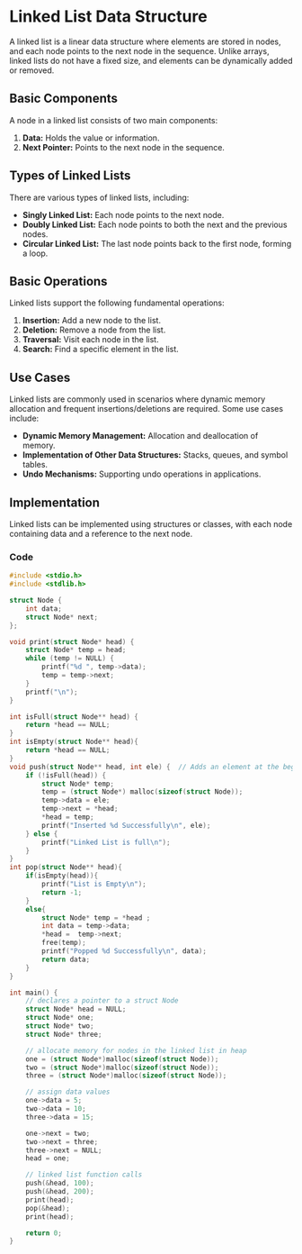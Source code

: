 # Linked List Data Structure

A linked list is a linear data structure where elements are stored in nodes, and each node points to the next node in the sequence. Unlike arrays, linked lists do not have a fixed size, and elements can be dynamically added or removed.

## Basic Components

A node in a linked list consists of two main components:

1. **Data:** Holds the value or information.
2. **Next Pointer:** Points to the next node in the sequence.

## Types of Linked Lists

There are various types of linked lists, including:

- **Singly Linked List:** Each node points to the next node.
- **Doubly Linked List:** Each node points to both the next and the previous nodes.
- **Circular Linked List:** The last node points back to the first node, forming a loop.

## Basic Operations

Linked lists support the following fundamental operations:

1. **Insertion:** Add a new node to the list.
2. **Deletion:** Remove a node from the list.
3. **Traversal:** Visit each node in the list.
4. **Search:** Find a specific element in the list.


## Use Cases

Linked lists are commonly used in scenarios where dynamic memory allocation and frequent insertions/deletions are required. Some use cases include:

- **Dynamic Memory Management:** Allocation and deallocation of memory.
- **Implementation of Other Data Structures:** Stacks, queues, and symbol tables.
- **Undo Mechanisms:** Supporting undo operations in applications.

## Implementation

Linked lists can be implemented using structures or classes, with each node containing data and a reference to the next node.

### Code

```c
#include <stdio.h>
#include <stdlib.h>

struct Node {
    int data;
    struct Node* next;
};

void print(struct Node* head) {
    struct Node* temp = head;
    while (temp != NULL) {
        printf("%d ", temp->data);
        temp = temp->next;
    }
    printf("\n");
}

int isFull(struct Node** head) {
    return *head == NULL;
}
int isEmpty(struct Node** head){
    return *head == NULL;
}
void push(struct Node** head, int ele) {  // Adds an element at the beginning of the list.
    if (!isFull(head)) {
        struct Node* temp;
        temp = (struct Node*) malloc(sizeof(struct Node));
        temp->data = ele;
        temp->next = *head;
        *head = temp;
        printf("Inserted %d Successfully\n", ele);
    } else {
        printf("Linked List is full\n");
    }
}
int pop(struct Node** head){
    if(isEmpty(head)){
        printf("List is Empty\n");
        return -1;
    }
    else{
        struct Node* temp = *head ;
        int data = temp->data;
        *head =  temp->next;
        free(temp);
        printf("Popped %d Successfully\n", data);
        return data;
    }
}

int main() {
    // declares a pointer to a struct Node
    struct Node* head = NULL;
    struct Node* one;
    struct Node* two;
    struct Node* three;

    // allocate memory for nodes in the linked list in heap
    one = (struct Node*)malloc(sizeof(struct Node));
    two = (struct Node*)malloc(sizeof(struct Node));
    three = (struct Node*)malloc(sizeof(struct Node));

    // assign data values
    one->data = 5;
    two->data = 10;
    three->data = 15;

    one->next = two;
    two->next = three;
    three->next = NULL;
    head = one;

    // linked list function calls
    push(&head, 100);
    push(&head, 200);
    print(head);
    pop(&head);
    print(head);

    return 0;
}

```

